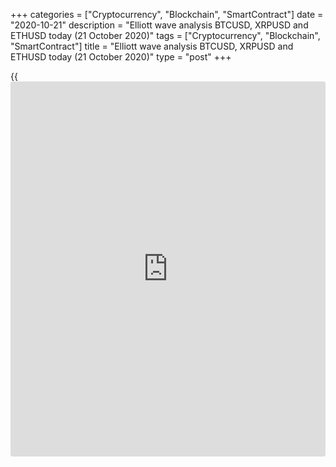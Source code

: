 +++
categories = ["Cryptocurrency", "Blockchain", "SmartContract"]
date = "2020-10-21"
description = "Elliott wave analysis BTCUSD, XRPUSD and ETHUSD today (21 October 2020)"
tags = ["Cryptocurrency", "Blockchain", "SmartContract"]
title = "Elliott wave analysis BTCUSD, XRPUSD and ETHUSD today (21 October 2020)"
type = "post"
+++

{{<iframe id="large-banner" src="https://www.bounty.group/#slide=27.0" width="100%" height="600" scrolling="no" style="border: 0px solid rgb(216, 221, 230); border-radius: 3px;">}}

2020-10-21

2020-10-21

Short-term forecast for BTCUSD, XRPUSD and ETHUSD 21.10.2020Roman Onegin

I welcome my readers!

I have prepared a short-term cryptocurrency forecast based on Elliott
wave analysis of Bitcoin, Ripple, and Ethereum. I suggest entry signals
to trade each cryptocurrency.

Ripple and Ethereum form the final parts of the ending diagonals. Price
increases are expected in the near future.

The article covers the following subjects:

##  **Elliott wave Bitcoin analysis**

 ****

We see the development of the middle part of the global double zigzag,
in other words, an upward linking wave [X] is being built. The structure
of wave [X] also shows a double zigzag (W)-(X)-(Y), where the last part,
the subwave (Y), is developing. Wave (Y) consists of three sub-waves
A-B-C. Wave A in the form of an impulse and a correction B in the form
of a zigzag have already formed, and an impulse wave C is developing.
The price growth in the indicated wave could continue to the high
reached previously by wave A, that is, to the level of 12490.56.

### Trading plan for [BTCUSD][1] today:

Buy 12200.00, TP 12490.56

* * *

##  **Elliott wave Ripple analysis**

 ****

We see the construction of a corrective wave B, taking the shape of a
zigzag [a]-[b]-[c]. Wave [a] is a simple impulse, correction [b] is a
simple zigzag. Wave [c] is also an impulse, the final part of which
takes the form of an ending diagonal, that is, sub-wave (5). In the near
future, the price could rise in wave 5 to the level of 0.260. At this
level, the entire correction B would be 38.2% of the bearish impulse
wave A.

### Trading plan for **[XRPUSD][2]** today:

Buy 0.246, TP 0.260

* * *

##  **Elliott wave Ethereum analysis**

 ****

An upward corrective wave B is developing, it takes the form of a double
zigzag [W]-[X]-[Y]. As part of this pattern, the first two parts have
been fully completed and now the third part, subwave [Y], is developing.
This wave is a simple bullish zigzag (A)-(B)-(C). As part of an impulse
wave (C), which is developing right now, wave 5 is formed, which takes
the form of an ending diagonal. As the four parts of the ending diagonal
seem to be complete, in the near future there will be an increase in
wave [5] of 5 to the previous high - 394.20.

### Trading plan  **[ETHUSD][3] **today:

Buy 376.77, TP 394.20

* * *

P.S. Did you like my article? Share it in social networks: it will be
the best “thank you" :)

Ask me questions and comment below. I’ll be glad to answer your
questions and give necessary explanations.

 **Useful links:**

  * I recommend trying to trade with a reliable broker [here][4]. The system allows you to trade by yourself or copy successful traders from all across the globe.
  * Use my promo-code BLOG for getting deposit bonus 50% on LiteForex platform. Just enter this code in the appropriate field while [depositing][5] your trading account.
  * Telegram chat for traders: <t.me/liteforexengchat>. We are sharing the signals and trading experience
  * Telegram channel with high-quality analytics, Forex reviews, training articles, and other useful things for traders <t.me/liteforex>

The content of this article reflects the author’s opinion and does not
necessarily reflect the official position of LiteForex. The material
published on this page is provided for informational purposes only and
should not be considered as the provision of investment advice for the
purposes of Directive 2004/39/EC.

Rate this article:

{{value}}

( {{count}} {{title}} )

   1. my.liteforex.com/trading/chart?symbol=BTCUSD
   2. my.liteforex.com/trading/chart?symbol=XRPUSD
   3. my.liteforex.com/trading/chart?symbol=ETHUSD
   4. my.liteforex.com/?category=analysts-opinions&slug=short-term-forecast-for-[BTC](https://www.playgroundfx.com/blog/who-is-the-creator-of-bitcoin/)usd-xrpusd-and-ethusd-21102020&openPopup=%2Fregistration%2Fpopup&utm_source=blog&utm_medium=article&utm_campaign=bonus
   5. my.liteforex.com/deposit/?category=analysts-opinions&slug=short-term-forecast-for-[BTC](https://www.playgroundfx.com/blog/who-is-the-creator-of-bitcoin/)usd-xrpusd-and-ethusd-21102020&promo_code=BLOG&utm_source=blog&utm_medium=article&utm_campaign=bonus